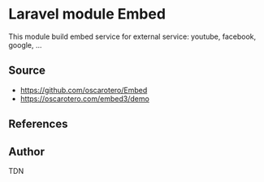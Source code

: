 # Laravel module Embed

This module build embed service for external service: youtube, facebook, google, ...

## Source
- https://github.com/oscarotero/Embed
- https://oscarotero.com/embed3/demo

## References

## Author

TDN